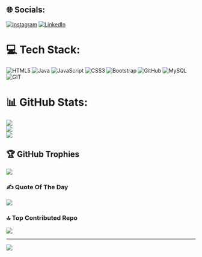 
## 🌐 Socials:
[![Instagram](https://img.shields.io/badge/Instagram-%23E4405F.svg?logo=Instagram&logoColor=white)](https://instagram.com/thenameispavan97) [![LinkedIn](https://img.shields.io/badge/LinkedIn-%230077B5.svg?logo=linkedin&logoColor=white)](https://linkedin.com/in/pavan-navde-pn1997) 

# 💻 Tech Stack:
![HTML5](https://img.shields.io/badge/html5-%23E34F26.svg?style=for-the-badge&logo=html5&logoColor=white) ![Java](https://img.shields.io/badge/java-%23ED8B00.svg?style=for-the-badge&logo=java&logoColor=white) ![JavaScript](https://img.shields.io/badge/javascript-%23323330.svg?style=for-the-badge&logo=javascript&logoColor=%23F7DF1E) ![CSS3](https://img.shields.io/badge/css3-%231572B6.svg?style=for-the-badge&logo=css3&logoColor=white) ![Bootstrap](https://img.shields.io/badge/bootstrap-%23563D7C.svg?style=for-the-badge&logo=bootstrap&logoColor=white) ![GitHub](https://img.shields.io/badge/GitHub-%23121011.svg?style=for-the-badge&logo=github&logoColor=white) ![MySQL](https://img.shields.io/badge/mysql-%2300f.svg?style=for-the-badge&logo=mysql&logoColor=white) ![GIT](https://img.shields.io/badge/Git-fc6d26?style=for-the-badge&logo=git&logoColor=white)
# 📊 GitHub Stats:
![](https://github-readme-stats.vercel.app/api?username=pavannavde&theme=merko&hide_border=false&include_all_commits=false&count_private=false)<br/>
![](https://github-readme-streak-stats.herokuapp.com/?user=pavannavde&theme=merko&hide_border=false)<br/>
![](https://github-readme-stats.vercel.app/api/top-langs/?username=pavannavde&theme=merko&hide_border=false&include_all_commits=false&count_private=false&layout=compact)

## 🏆 GitHub Trophies
![](https://github-profile-trophy.vercel.app/?username=pavannavde&theme=radical&no-frame=false&no-bg=true&margin-w=4)

### ✍️ Quote Of The Day
![](https://quotes-github-readme.vercel.app/api?type=horizontal&theme=radical)

### 🔝 Top Contributed Repo
![](https://github-contributor-stats.vercel.app/api?username=pavannavde&limit=5&theme=dark&combine_all_yearly_contributions=true)

---
[![](https://visitcount.itsvg.in/api?id=pavannavde&icon=0&color=0)](https://visitcount.itsvg.in)

<!-- Proudly created with GPRM ( https://gprm.itsvg.in ) -->
